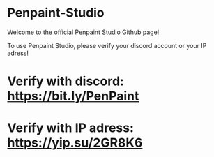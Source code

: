 # Penpaint-Studio
Welcome to the official Penpaint Studio Github page!

To use Penpaint Studio, please verify your discord account or your IP adress!
# Verify with discord: https://bit.ly/PenPaint
# Verify with IP adress: https://yip.su/2GR8K6
